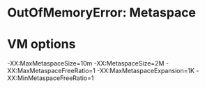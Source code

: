 # OutOfMemoryError: Metaspace

# VM options
-XX:MaxMetaspaceSize=10m
-XX:MetaspaceSize=2M
-XX:MaxMetaspaceFreeRatio=1
-XX:MaxMetaspaceExpansion=1K
-XX:MinMetaspaceFreeRatio=1

